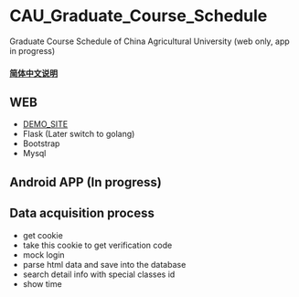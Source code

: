 # CAU_Graduate_Course_Schedule
Graduate Course Schedule of China Agricultural University (web only, app in progress)

#### [简体中文说明](./README_ZH.md)

## WEB
- [DEMO_SITE](https://schedule.cabbsir.com)
- Flask (Later switch to golang)
- Bootstrap
- Mysql

## Android APP (In progress)

## Data acquisition process
- get cookie
- take this cookie to get verification code
- mock login
- parse html data and save into the database
- search detail info with special classes id
- show time
